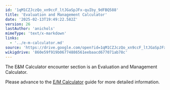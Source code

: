 ```yaml
---
id: '1qM1CZJczQo_xn9ccF_ltJGaSpJFx-quIby_9dFBQ588'
title: 'Evaluation and Management Calculator'
date: '2025-02-13T19:49:22.582Z'
version: 26
lastAuthor: 'anichols'
mimeType: 'text/x-markdown'
links:
  - '../e-m-calculator.md'
source: 'https://drive.google.com/open?id=1qM1CZJczQo_xn9ccF_ltJGaSpJFx-quIby_9dFBQ588'
wikigdrive: '860e59f919b06774886561eebaacd677071ab78c'
---
```

The E&M Calculator encounter section is an Evaluation and Management Calculator.

Please advance to the [E/M Calculator](../e-m-calculator.md) guide for more detailed information.
